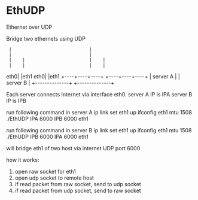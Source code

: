 EthUDP
======

Ethernet over UDP

Bridge two ethernets using UDP


     |                             |
     |                             |
     |    |                        |    |
     |    |                        |    |
 eth0|    |eth1                eth0|    |eth1
+----+----+----+              +----+----+----+
|   server A   |              |   server B   |
+--------------+              +--------------+

Each server connects Internet via interface eth0.
server A IP is IPA
server B IP is IPB

run following command in server A
ip link set eth1 up
ifconfig eth1 mtu 1508
./EthUDP IPA 6000 IPB 6000 eth1


run following command in server B
ip link set eth1 up
ifconfig eth1 mtu 1508
./EthUDP IPB 6000 IPA 6000 eth1

will bridge eth1 of two host via internet UDP port 6000

how it works:
1. open raw socket for eth1
2. open udp socket to remote host
3. if read packet from raw socket, send to udp socket
4. if read packet from udp socket, send to raw socket
